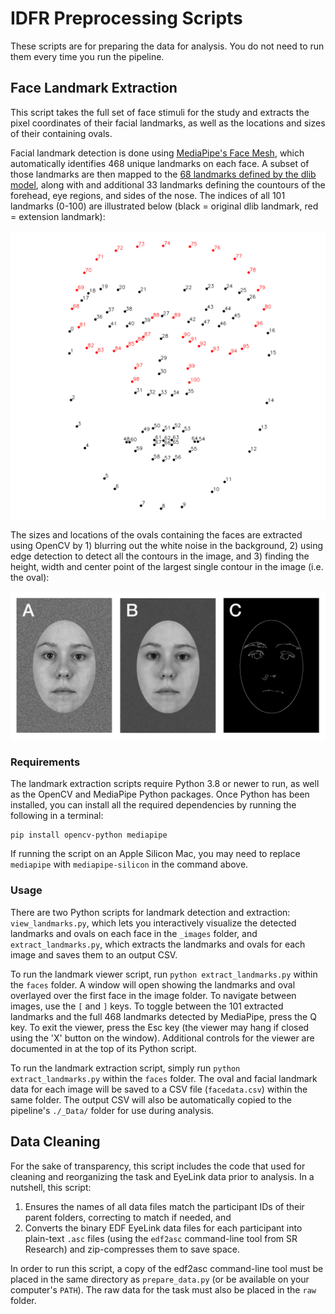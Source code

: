 # IDFR Preprocessing Scripts

These scripts are for preparing the data for analysis. You do not need to run them every time you run the pipeline.

## Face Landmark Extraction

This script takes the full set of face stimuli for the study and extracts the pixel coordinates of their facial landmarks, as well as the locations and sizes of their containing ovals.

Facial landmark detection is done using [MediaPipe's Face Mesh](https://google.github.io/mediapipe/solutions/face_mesh.html), which automatically identifies 468 unique landmarks on each face. A subset of those landmarks are then mapped to the [68 landmarks defined by the dlib model](https://www.researchgate.net/figure/The-68-landmarks-detected-by-dlib-library-This-image-was-created-by-Brandon-Amos-of-CMU_fig2_329392737), along with and additional 33 landmarks defining the countours of the forehead, eye regions, and sides of the nose. The indices of all 101 landmarks (0-100) are illustrated below (black = original dlib landmark, red = extension landmark):

<img src="https://github.com/a-hurst/IDFR_Pipeline/blob/main/_Preprocessing/landmark_map.png" alt="Landmark Map" width="600"/>

The sizes and locations of the ovals containing the faces are extracted using OpenCV by 1) blurring out the white noise in the background, 2) using edge detection to detect all the contours in the image, and 3) finding the height, width and center point of the largest single contour in the image (i.e. the oval):

![oval_detection](opencv_oval_detect.png)


### Requirements

The landmark extraction scripts require Python 3.8 or newer to run, as well as the OpenCV and MediaPipe Python packages. Once Python has been installed, you can install all the required dependencies by running the following in a terminal:

```
pip install opencv-python mediapipe
```

If running the script on an Apple Silicon Mac, you may need to replace `mediapipe` with `mediapipe-silicon` in the command above.


### Usage

There are two Python scripts for landmark detection and extraction: `view_landmarks.py`, which lets you interactively visualize the detected landmarks and ovals on each face in the `_images` folder, and `extract_landmarks.py`, which extracts the landmarks and ovals for each image and saves them to an output CSV.

To run the landmark viewer script, run `python extract_landmarks.py` within the `faces` folder. A window will open showing the landmarks and oval overlayed over the first face in the image folder. To navigate between images, use the `[` and `]` keys. To toggle between the 101 extracted landmarks and the full 468 landmarks detected by MediaPipe, press the Q key. To exit the viewer, press the Esc key (the viewer may hang if closed using the 'X' button on the window). Additional controls for the viewer are documented in at the top of its Python script.

To run the landmark extraction script, simply run `python extract_landmarks.py` within the `faces` folder. The oval and facial landmark data for each image will be saved to a CSV file (`facedata.csv`) within the same folder. The output CSV will also be automatically copied to the pipeline's `./_Data/` folder for use during analysis.


## Data Cleaning

For the sake of transparency, this script includes the code that used for cleaning and reorganizing the task and EyeLink data prior to analysis. In a nutshell, this script:

1. Ensures the names of all data files match the participant IDs of their parent folders, correcting to match if needed, and
2. Converts the binary EDF EyeLink data files for each participant into plain-text `.asc` files (using the `edf2asc` command-line tool from SR Research) and zip-compresses them to save space.

In order to run this script, a copy of the edf2asc command-line tool must be placed in the same directory as `prepare_data.py` (or be available on your computer's `PATH`). The raw data for the task must also be placed in the `raw` folder.